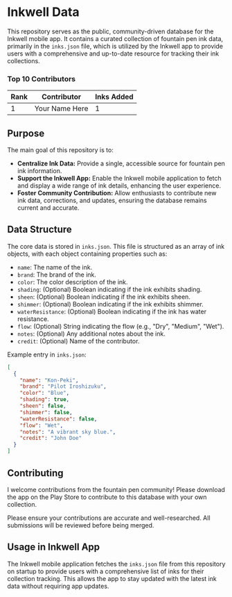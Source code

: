 # Inkwell Data

This repository serves as the public, community-driven database for the Inkwell mobile app. It contains a curated collection of fountain pen ink data, primarily in the `inks.json` file, which is utilized by the Inkwell app to provide users with a comprehensive and up-to-date resource for tracking their ink collections.

<!-- LEADERBOARD_START -->

### Top 10 Contributors

| Rank | Contributor | Inks Added |
|---|---|---|
| 1 | Your Name Here | 1 |


<!-- LEADERBOARD_END -->

## Purpose

The main goal of this repository is to:
- **Centralize Ink Data:** Provide a single, accessible source for fountain pen ink information.
- **Support the Inkwell App:** Enable the Inkwell mobile application to fetch and display a wide range of ink details, enhancing the user experience.
- **Foster Community Contribution:** Allow enthusiasts to contribute new ink data, corrections, and updates, ensuring the database remains current and accurate.

## Data Structure

The core data is stored in `inks.json`. This file is structured as an array of ink objects, with each object containing properties such as:
- `name`: The name of the ink.
- `brand`: The brand of the ink.
- `color`: The color description of the ink.
- `shading`: (Optional) Boolean indicating if the ink exhibits shading.
- `sheen`: (Optional) Boolean indicating if the ink exhibits sheen.
- `shimmer`: (Optional) Boolean indicating if the ink exhibits shimmer.
- `waterResistance`: (Optional) Boolean indicating if the ink has water resistance.
- `flow`: (Optional) String indicating the flow (e.g., "Dry", "Medium", "Wet").
- `notes`: (Optional) Any additional notes about the ink.
- `credit`: (Optional) Name of the contributor.

Example entry in `inks.json`:
```json
[
  {
    "name": "Kon-Peki",
    "brand": "Pilot Iroshizuku",
    "color": "Blue",
    "shading": true,
    "sheen": false,
    "shimmer": false,
    "waterResistance": false,
    "flow": "Wet",
    "notes": "A vibrant sky blue.",
    "credit": "John Doe"
  }
]
```

## Contributing

I welcome contributions from the fountain pen community! Please download the app on the Play Store to contribute to this database with your own collection.

Please ensure your contributions are accurate and well-researched. All submissions will be reviewed before being merged.

## Usage in Inkwell App

The Inkwell mobile application fetches the `inks.json` file from this repository on startup to provide users with a comprehensive list of inks for their collection tracking. This allows the app to stay updated with the latest ink data without requiring app updates.
